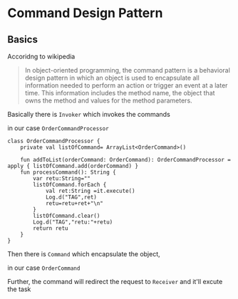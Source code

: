# Command Design Pattern
## Basics
Accoridng to wikipedia 
> In object-oriented programming, the command pattern is a behavioral design pattern in which an object is used to encapsulate all information needed to perform an action or trigger an event at a later time. This information includes the method name, the object that owns the method and values for the method parameters.

Basically there is `Invoker` which invokes the commands

in our case `OrderCommandProcessor`

```
class OrderCommandProcessor {
    private val listOfCommand= ArrayList<OrderCommand>()

    fun addToList(orderCommand: OrderCommand): OrderCommandProcessor = apply { listOfCommand.add(orderCommand) }
    fun processCommand(): String {
        var retu:String=""
        listOfCommand.forEach {
            val ret:String =it.execute()
            Log.d("TAG",ret)
            retu=retu+ret+"\n"
        }
        listOfCommand.clear()
        Log.d("TAG","retu:"+retu)
        return retu
    }
}
```
Then there is `Command` which encapsulate the object,

in our case `OrderCommand`

Further, the command will redirect the request to `Receiver` and it'll excute the task
